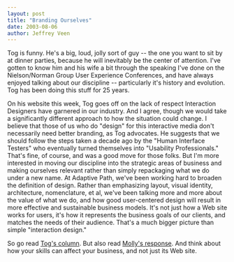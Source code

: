 ```yaml
---
layout: post
title: "Branding Ourselves"
date: 2003-08-06
author: Jeffrey Veen
---
```

Tog is funny. He's a big, loud, jolly sort of guy -- the one you want to sit by at dinner parties, because he will inevitably be the center of attention. I've gotten to know him and his wife a bit through the speaking I've done on the Nielson/Norman Group User Experience Conferences, and have always enjoyed talking about our discipline -- particularly it's history and evolution. Tog has been doing this stuff for 25 years.

On his website this week, Tog goes off on the lack of respect Interaction Designers have garnered in our industry. And I agree, though we would take a significantly different approach to how the situation could change. I believe that those of us who do "design" for this interactive media don't necessarily need better branding, as Tog advocates. He suggests that we should follow the steps taken a decade ago by the "Human Interface Testers" who eventually turned themselves into "Usability Professionals." That's fine, of course, and was a good move for those folks. But I'm more interested in moving our discipline into the strategic areas of business and making ourselves relevant rather than simply repackaging what we do under a new name. At Adaptive Path, we've been working hard to broaden the definition of design. Rather than emphasizing layout, visual identity, architecture, nomenclature, et al, we've been talking more and more about the value of what we do, and how good user-centered design will result in more effective and sustainable business models. It's not just how a Web site works for users, it's how it represents the business goals of our clients, and matches the needs of their audience. That's a much bigger picture than simple "interaction design."

So go read <a href="http://www.asktog.com/columns/057ItsTimeWeGotRespect.html">Tog's column</a>. But also read <a href="http://www.girlwonder.com/archives/000776.html">Molly's response</a>. And think about how your skills can affect your business, and not just its Web site.

